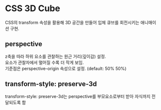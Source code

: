 # CSS 3D Cube
CSS의 transform 속성을 활용해 3D 공간을 만들어 입체 큐브를 회전시키는 애니매이션 구현.

## perspective
z축을 따라 하위 요소를 관찰하는 원근 거리(깊이감) 설정.  
요소가 관찰자에서 멀어질 수록 더 작게 보임.  
기준점은 perspective-origin 속성으로 설정. (default: 50% 50%)

## transform-style: preserve-3d
transform-style: preserve-3d는 perspective를 부모요소로부터 받아 자식까지 전달되도록 함